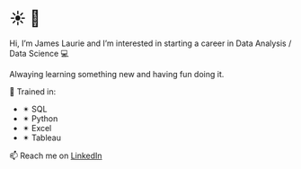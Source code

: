  # :sunny:  👋
 Hi, I’m James Laurie and I’m interested in starting a career in Data Analysis / Data Science 💻
 
Alwaying learning something new and having fun doing it.

🥇 Trained in:
-  ✴ SQL 
-  ✴ Python 
-  ✴ Excel 
-  ✴ Tableau 

📫 Reach me on [LinkedIn](https://www.linkedin.com/in/jameslaurieca/)

<!---
Jimmy90s/Jimmy90s is a ✨ special ✨ repository because its `README.md` (this file) appears on your GitHub profile.
You can click the Preview link to take a look at your changes.
--->
